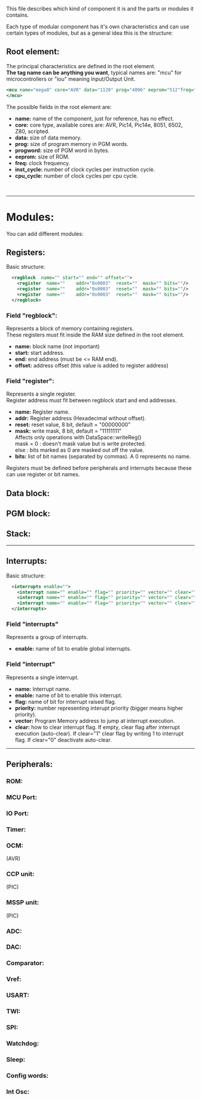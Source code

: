 This file describes which kind of component it is and the parts or modules it contains.  

Each type of modular component has it's own characteristics and can use certain types of modules, but as a general idea this is the structure:

## Root element:
The principal characteristics are defined in the root element.<br>
**The tag name can be anything you want**, typical names are: "mcu" for microcontrollers or "iou" meaning Input/Output Unit.<br> 

```xml
<mcu name="mega8" core="AVR" data="1120" prog="4096" eeprom="512"freq="16000000" >
</mcu>
```

The possible fields in the root element are:

- **name:** name of the component, just for reference, has no effect.
- **core:** core type, available cores are: AVR, Pic14, Pic14e, 8051, 6502, Z80, scripted.
- **data:** size of data memory.
- **prog:** size of program memory in PGM words.
- **progword:** size of PGM word in bytes.
- **eeprom:** size of ROM.
- **freq:** clock frequency.
- **inst_cycle:** number of clock cycles per instruction cycle.
- **cpu_cycle:** number of clock cycles per cpu cycle.

<br>

---

# Modules:

You can add different modules:

## Registers:

Basic structure:
```xml
  <regblock  name="" start="" end="" offset="">
    <register  name=""    addr="0x0003"  reset=""  mask="" bits=""/>
    <register  name=""    addr="0x0003"  reset=""  mask="" bits=""/>
    <register  name=""    addr="0x0003"  reset=""  mask="" bits=""/>
  </regblock>
```

### Field "regblock":
Represents a block of memory containing registers.<br>
These registers must fit inside the RAM size defined in the root element.<br>

- **name:** block name (not important)
- **start:** start address.
- **end:** end address (must be <= RAM end).
- **offset:** address offset (this value is added to register address)

### Field "register":
Represents a single register.<br>
Register address must fit between regblock start and end addresses.

- **name:** Register name.
- **addr:** Register address (Hexadecimal without offset).
- **reset:** reset value, 8 bit, default = "00000000"
- **mask:** write mask, 8 bit, default = "11111111"<br>
    Affects only operations with DataSpace::writeReg()<br>
    mask = 0 : doesn't mask value but is write protected.<br>
    else : bits marked as 0 are masked out off the value.<br>
- **bits:** list of bit names (separated by commas).
    A 0 represents no name.

Registers must be defined before peripherals and interrupts because these can use register or bit names.

## Data block:


## PGM block:


## Stack:

---

## Interrupts:

Basic structure:
```xml
  <interrupts enable="">
    <interrupt name="" enable="" flag="" priority="" vector="" clear="" />
    <interrupt name="" enable="" flag="" priority="" vector="" clear="" />
    <interrupt name="" enable="" flag="" priority="" vector="" clear="" />
  </interrupts>
```

### Field "interrupts"
Represents a group of interrupts.

- **enable:** name of bit to enable global interrupts.

### Field "interrupt"
Represents a single interrupt.

- **name:** Interrupt name.
- **enable:** name of bit to enable this interrupt.
- **flag:** name of bit for interrupt raised flag.
- **priority:** number representing interupt priority (bigger means higher priority).
- **vector:** Program Memory address to jump at interrupt execution.
- **clear:** how to clear interrupt flag.
    If empty, clear flag after interrupt execution (auto-clear).
    If clear="1" clear flag by writing 1 to interrupt flag.
    If clear="0" deactivate auto-clear.

---

## Peripherals:

### ROM:

### MCU Port:

### IO Port:

### Timer:

### OCM:

(AVR)

### CCP unit:

(PIC)

### MSSP unit:

(PIC)

### ADC:

### DAC:

### Comparator:

### Vref:

### USART:

### TWI:

### SPI:

### Watchdog:

### Sleep:

### Config words:

### Int Osc:


